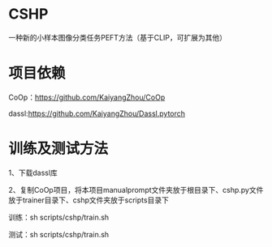 # CSHP
一种新的小样本图像分类任务PEFT方法（基于CLIP，可扩展为其他）
# 项目依赖
CoOp：https://github.com/KaiyangZhou/CoOp

dassl:https://github.com/KaiyangZhou/Dassl.pytorch
# 训练及测试方法
1、下载dassl库

2、复制CoOp项目，将本项目manualprompt文件夹放于根目录下、cshp.py文件放于trainer目录下、cshp文件夹放于scripts目录下


训练：sh scripts/cshp/train.sh 

测试：sh scripts/cshp/train.sh 
